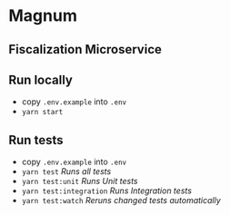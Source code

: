 # Magnum
## Fiscalization  Microservice

## Run locally
* copy `.env.example` into `.env`
* `yarn start`

## Run tests
* copy `.env.example` into `.env`
* `yarn test` _Runs all tests_
* `yarn test:unit` _Runs Unit tests_
* `yarn test:integration` _Runs Integration tests_
* `yarn test:watch` _Reruns changed tests automatically_
